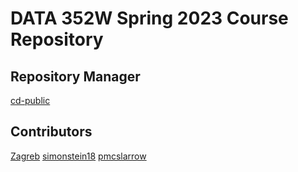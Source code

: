 # DATA 352W Spring 2023 Course Repository 
## Repository Manager
[cd-public](https://cd-public.github.io/)
## Contributors
[Zagreb](https://zagreb-ethf23.github.io/)
[simonstein18](https://github.com/simonstein18/simonstein18.github.io)
[pmcslarrow](https://pmcslarrow.github.io/)
